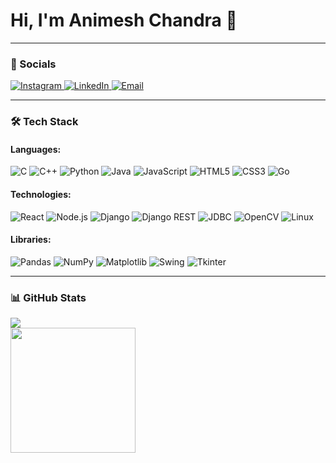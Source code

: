 # Hi, I'm Animesh Chandra 👋
---

### 📱 Socials

<p align="left">
    <a href="[your-instagram-url]" target="_blank">
        <img src="https://img.shields.io/badge/Instagram-E4405F?style=for-the-badge&logo=instagram&logoColor=white" alt="Instagram"/>
    </a>
    <a href="https://www.linkedin.com/in/animeshchandra232003/" target="_blank">
        <img src="https://img.shields.io/badge/LinkedIn-0077B5?style=for-the-badge&logo=linkedin&logoColor=white" alt="LinkedIn"/>
    </a>
    <a href="mailto:animeshchandra474@gmail.com" target="_blank">
        <img src="https://img.shields.io/badge/Email-D14836?style=for-the-badge&logo=gmail&logoColor=white" alt="Email"/>
    </a>
</p>

---

### 🛠 Tech Stack

#### Languages:
<p align="left">
    <img src="https://img.shields.io/badge/C-00599C?style=for-the-badge&logo=c&logoColor=white" alt="C"/>
    <img src="https://img.shields.io/badge/C++-00599C?style=for-the-badge&logo=c%2B%2B&logoColor=white" alt="C++"/>
    <img src="https://img.shields.io/badge/Python-3776AB?style=for-the-badge&logo=python&logoColor=white" alt="Python"/>
    <img src="https://img.shields.io/badge/Java-ED8B00?style=for-the-badge&logo=openjdk&logoColor=white" alt="Java"/>
    <img src="https://img.shields.io/badge/JavaScript-F7DF1E?style=for-the-badge&logo=javascript&logoColor=black" alt="JavaScript"/>
    <img src="https://img.shields.io/badge/HTML5-E34F26?style=for-the-badge&logo=html5&logoColor=white" alt="HTML5"/>
    <img src="https://img.shields.io/badge/CSS3-1572B6?style=for-the-badge&logo=css3&logoColor=white" alt="CSS3"/>
    <img src="https://img.shields.io/badge/Go-00ADD8?style=for-the-badge&logo=go&logoColor=white" alt="Go"/>
</p>

#### Technologies:
<p align="left">
    <img src="https://img.shields.io/badge/React-20232A?style=for-the-badge&logo=react&logoColor=61DAFB" alt="React"/>
    <img src="https://img.shields.io/badge/Node.js-339933?style=for-the-badge&logo=nodedotjs&logoColor=white" alt="Node.js"/>
    <img src="https://img.shields.io/badge/Django-092E20?style=for-the-badge&logo=django&logoColor=white" alt="Django"/>
    <img src="https://img.shields.io/badge/Django%20REST-A30000?style=for-the-badge&logo=django&logoColor=white" alt="Django REST"/>
    <img src="https://img.shields.io/badge/JDBC-52BE80?style=for-the-badge&logo=java&logoColor=white" alt="JDBC"/>
    <img src="https://img.shields.io/badge/OpenCV-272822?style=for-the-badge&logo=opencv&logoColor=white" alt="OpenCV"/>
    <img src="https://img.shields.io/badge/Linux-FCC624?style=for-the-badge&logo=linux&logoColor=black" alt="Linux"/>
</p>

#### Libraries:
<p align="left">
    <img src="https://img.shields.io/badge/Pandas-2C2D72?style=for-the-badge&logo=pandas&logoColor=white" alt="Pandas"/>
    <img src="https://img.shields.io/badge/NumPy-013243?style=for-the-badge&logo=numpy&logoColor=white" alt="NumPy"/>
    <img src="https://img.shields.io/badge/Matplotlib-3776AB?style=for-the-badge&logo=matplotlib&logoColor=white" alt="Matplotlib"/>
    <img src="https://img.shields.io/badge/Swing-52BE80?style=for-the-badge&logo=java&logoColor=white" alt="Swing"/>
    <img src="https://img.shields.io/badge/Tkinter-2C2D72?style=for-the-badge&logo=python&logoColor=white" alt="Tkinter"/>
</p>

---

### 📊 GitHub Stats

<p align="left">
  <img src="https://github-readme-streak-stats.herokuapp.com/?user=animeshchandra-121&theme=tokyonight&hide_border=true&border_radius=10" />
<br>
<img 
       src="https://github-readme-stats.vercel.app/api/top-langs/?username=animeshchandra-121&layout=compact&theme=tokyonight&hide_border=true&border_radius=10"
       height="200px" 
  />
</p>

